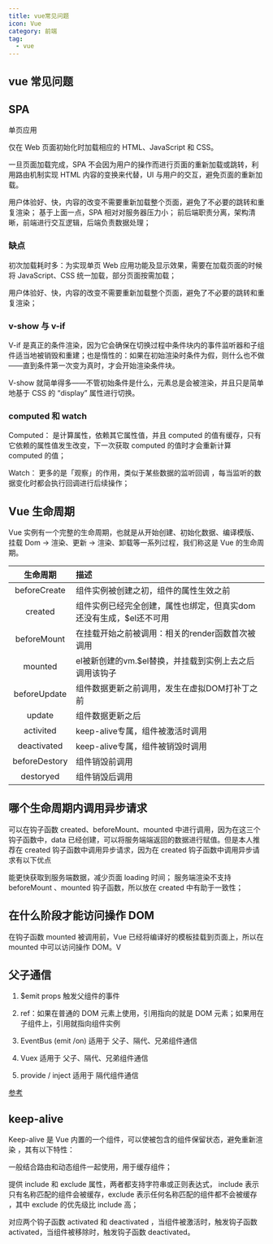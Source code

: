 ```yaml
---
title: vue常见问题
icon: Vue
category: 前端
tag:
  - vue
---
```


## vue 常见问题

## SPA

单页应用

仅在 Web 页面初始化时加载相应的 HTML、JavaScript 和 CSS。

一旦页面加载完成，SPA 不会因为用户的操作而进行页面的重新加载或跳转，利用路由机制实现 HTML 内容的变换来代替，UI 与用户的交互，避免页面的重新加载。

用户体验好、快，内容的改变不需要重新加载整个页面，避免了不必要的跳转和重复渲染；
基于上面一点，SPA 相对对服务器压力小；
前后端职责分离，架构清晰，前端进行交互逻辑，后端负责数据处理；

### 缺点

初次加载耗时多：为实现单页 Web 应用功能及显示效果，需要在加载页面的时候将 JavaScript、CSS 统一加载，部分页面按需加载；

用户体验好、快，内容的改变不需要重新加载整个页面，避免了不必要的跳转和重复渲染；

### v-show 与 v-if

V-if 是真正的条件渲染，因为它会确保在切换过程中条件块内的事件监听器和子组件适当地被销毁和重建；也是惰性的：如果在初始渲染时条件为假，则什么也不做——直到条件第一次变为真时，才会开始渲染条件块。

V-show 就简单得多——不管初始条件是什么，元素总是会被渲染，并且只是简单地基于 CSS 的 “display” 属性进行切换。

### computed 和 watch

Computed： 是计算属性，依赖其它属性值，并且 computed 的值有缓存，只有它依赖的属性值发生改变，下一次获取 computed 的值时才会重新计算 computed 的值；

Watch： 更多的是「观察」的作用，类似于某些数据的监听回调 ，每当监听的数据变化时都会执行回调进行后续操作；

## Vue 生命周期

Vue 实例有一个完整的生命周期，也就是从开始创建、初始化数据、编译模版、挂载 Dom -> 渲染、更新 -> 渲染、卸载等一系列过程，我们称这是 Vue 的生命周期。

|     生命周期      | 描述                                   |
|:-------------:|:-------------------------------------|
| beforeCreate  | 组件实例被创建之初，组件的属性生效之前                  |
|    created    | 组件实例已经完全创建，属性也绑定，但真实dom还没有生成，$el还不可用 |
|  beforeMount  | 在挂载开始之前被调用：相关的render函数首次被调用          |
|    mounted    | el被新创建的vm.$el替换，并挂载到实例上去之后调用该钩子      |
| beforeUpdate  | 组件数据更新之前调用，发生在虚拟DOM打补丁之前             |
|    update     | 组件数据更新之后                             |
|   activited   | keep-alive专属，组件被激活时调用                |
|  deactivated  | keep-alive专属，组件被销毁时调用                |
| beforeDestory | 组件销毁前调用                              |
|   destoryed   | 组件销毁后调用                              |

## 哪个生命周期内调用异步请求

可以在钩子函数 created、beforeMount、mounted 中进行调用，因为在这三个钩子函数中，data 已经创建，可以将服务端端返回的数据进行赋值。但是本人推荐在 created 钩子函数中调用异步请求，因为在 created 钩子函数中调用异步请求有以下优点

能更快获取到服务端数据，减少页面 loading 时间；
服务端渲染不支持 beforeMount 、mounted 钩子函数，所以放在 created 中有助于一致性；

## 在什么阶段才能访问操作 DOM

在钩子函数 mounted 被调用前，Vue 已经将编译好的模板挂载到页面上，所以在 mounted 中可以访问操作 DOM。V

## 父子通信

1. $emit props 触发父组件的事件

2. ref：如果在普通的 DOM 元素上使用，引用指向的就是 DOM 元素；如果用在子组件上，引用就指向组件实例

3. EventBus (emit /on) 适用于 父子、隔代、兄弟组件通信

4. Vuex 适用于 父子、隔代、兄弟组件通信

5. provide / inject 适用于 隔代组件通信

[参考](https://www.jianshu.com/p/9f460e66ce01)

## keep-alive

Keep-alive 是 Vue 内置的一个组件，可以使被包含的组件保留状态，避免重新渲染 ，其有以下特性：

一般结合路由和动态组件一起使用，用于缓存组件；

提供 include 和 exclude 属性，两者都支持字符串或正则表达式， include 表示只有名称匹配的组件会被缓存，exclude 表示任何名称匹配的组件都不会被缓存 ，其中 exclude 的优先级比 include 高；

对应两个钩子函数 activated 和 deactivated ，当组件被激活时，触发钩子函数 activated，当组件被移除时，触发钩子函数 deactivated。
